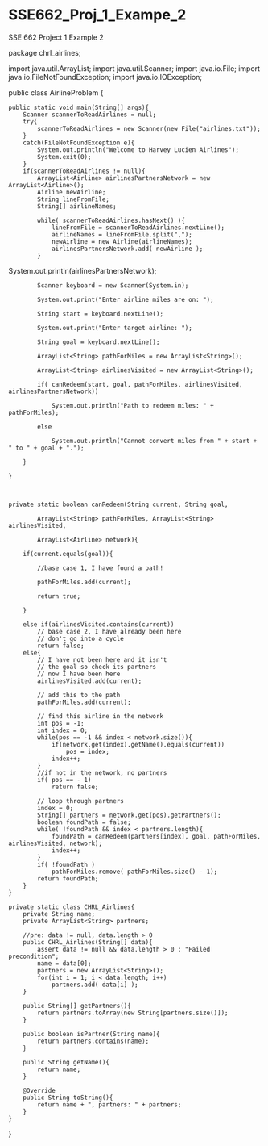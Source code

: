 # SSE662_Proj_1_Exampe_2
SSE 662 Project 1 Example 2



package chrl_airlines;


import java.util.ArrayList;
import java.util.Scanner;
import java.io.File;
import java.io.FileNotFoundException;
import java.io.IOException;

public class AirlineProblem {

    public static void main(String[] args){
        Scanner scannerToReadAirlines = null;
        try{
            scannerToReadAirlines = new Scanner(new File("airlines.txt"));
        }
        catch(FileNotFoundException e){
            System.out.println("Welcome to Harvey Lucien Airlines");
            System.exit(0);
        }
        if(scannerToReadAirlines != null){
            ArrayList<Airline> airlinesPartnersNetwork = new ArrayList<Airline>();
            Airline newAirline;
            String lineFromFile;
            String[] airlineNames;
            
            while( scannerToReadAirlines.hasNext() ){
                lineFromFile = scannerToReadAirlines.nextLine();
                airlineNames = lineFromFile.split(",");
                newAirline = new Airline(airlineNames);
                airlinesPartnersNetwork.add( newAirline );
            }
System.out.println(airlinesPartnersNetwork);

            Scanner keyboard = new Scanner(System.in);

            System.out.print("Enter airline miles are on: ");

            String start = keyboard.nextLine();

            System.out.print("Enter target airline: ");

            String goal = keyboard.nextLine();

            ArrayList<String> pathForMiles = new ArrayList<String>();

            ArrayList<String> airlinesVisited = new ArrayList<String>();

            if( canRedeem(start, goal, pathForMiles, airlinesVisited, airlinesPartnersNetwork))

                System.out.println("Path to redeem miles: " + pathForMiles);

            else

                System.out.println("Cannot convert miles from " + start + " to " + goal + ".");

        }

    }

    

    private static boolean canRedeem(String current, String goal,

            ArrayList<String> pathForMiles, ArrayList<String> airlinesVisited,

            ArrayList<Airline> network){

        if(current.equals(goal)){

            //base case 1, I have found a path!

            pathForMiles.add(current);

            return true;

        }
        
        else if(airlinesVisited.contains(current))
            // base case 2, I have already been here
            // don't go into a cycle
            return false;
        else{
            // I have not been here and it isn't
            // the goal so check its partners
            // now I have been here
            airlinesVisited.add(current);
            
            // add this to the path
            pathForMiles.add(current);
            
            // find this airline in the network
            int pos = -1;
            int index = 0;
            while(pos == -1 && index < network.size()){
                if(network.get(index).getName().equals(current))
                    pos = index;
                index++;
            }
            //if not in the network, no partners
            if( pos == - 1)
                return false;
            
            // loop through partners
            index = 0;
            String[] partners = network.get(pos).getPartners();
            boolean foundPath = false;
            while( !foundPath && index < partners.length){
                foundPath = canRedeem(partners[index], goal, pathForMiles, airlinesVisited, network);
                index++;
            }
            if( !foundPath )
                pathForMiles.remove( pathForMiles.size() - 1);
            return foundPath;
        }
    }

    private static class CHRL_Airlines{
        private String name;
        private ArrayList<String> partners;
        
        //pre: data != null, data.length > 0
        public CHRL_Airlines(String[] data){
            assert data != null && data.length > 0 : "Failed precondition";
            name = data[0];
            partners = new ArrayList<String>();
            for(int i = 1; i < data.length; i++)
                partners.add( data[i] );
        }
        
        public String[] getPartners(){
            return partners.toArray(new String[partners.size()]);
        }
        
        public boolean isPartner(String name){
            return partners.contains(name);
        }
        
        public String getName(){
            return name;
        }
        
        @Override
        public String toString(){
            return name + ", partners: " + partners;
        }
    }
}

  
